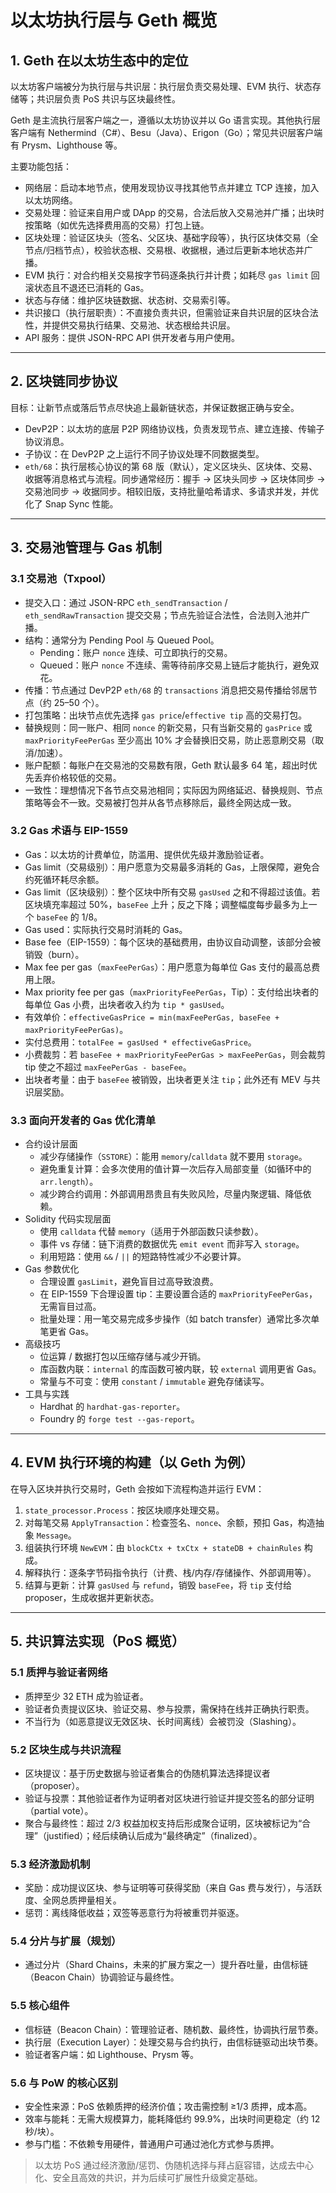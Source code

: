 # 以太坊执行层与 Geth 概览

## 1. Geth 在以太坊生态中的定位

以太坊客户端被分为执行层与共识层：执行层负责交易处理、EVM 执行、状态存储等；共识层负责 PoS 共识与区块最终性。

Geth 是主流执行层客户端之一，遵循以太坊协议并以 Go 语言实现。其他执行层客户端有 Nethermind（C#）、Besu（Java）、Erigon（Go）；常见共识层客户端有 Prysm、Lighthouse 等。

主要功能包括：

- 网络层：启动本地节点，使用发现协议寻找其他节点并建立 TCP 连接，加入以太坊网络。
- 交易处理：验证来自用户或 DApp 的交易，合法后放入交易池并广播；出块时按策略（如优先选择费用高的交易）打包上链。
- 区块处理：验证区块头（签名、父区块、基础字段等），执行区块体交易（全节点/归档节点），校验状态根、交易根、收据根，通过后更新本地状态并广播。
- EVM 执行：对合约相关交易按字节码逐条执行并计费；如耗尽 `gas limit` 回滚状态且不退还已消耗的 Gas。
- 状态与存储：维护区块链数据、状态树、交易索引等。
- 共识接口（执行层职责）：不直接负责共识，但需验证来自共识层的区块合法性，并提供交易执行结果、交易池、状态根给共识层。
- API 服务：提供 JSON-RPC API 供开发者与用户使用。

---

## 2. 区块链同步协议

目标：让新节点或落后节点尽快追上最新链状态，并保证数据正确与安全。

- DevP2P：以太坊的底层 P2P 网络协议栈，负责发现节点、建立连接、传输子协议消息。
- 子协议：在 DevP2P 之上运行不同子协议处理不同数据类型。
- `eth/68`：执行层核心协议的第 68 版（默认），定义区块头、区块体、交易、收据等消息格式与流程。同步通常经历：握手 → 区块头同步 → 区块体同步 → 交易池同步 → 收据同步。相较旧版，支持批量哈希请求、多请求并发，并优化了 Snap Sync 性能。

---

## 3. 交易池管理与 Gas 机制

### 3.1 交易池（Txpool）

- 提交入口：通过 JSON-RPC `eth_sendTransaction` / `eth_sendRawTransaction` 提交交易；节点先验证合法性，合法则入池并广播。
- 结构：通常分为 Pending Pool 与 Queued Pool。
  - Pending：账户 `nonce` 连续、可立即执行的交易。
  - Queued：账户 `nonce` 不连续、需等待前序交易上链后才能执行，避免双花。
- 传播：节点通过 DevP2P `eth/68` 的 `transactions` 消息把交易传播给邻居节点（约 25–50 个）。
- 打包策略：出块节点优先选择 `gas price`/`effective tip` 高的交易打包。
- 替换规则：同一账户、相同 `nonce` 的新交易，只有当新交易的 `gasPrice` 或 `maxPriorityFeePerGas` 至少高出 10% 才会替换旧交易，防止恶意刷交易（取消/加速）。
- 账户配额：每账户在交易池的交易数有限，Geth 默认最多 64 笔，超出时优先丢弃价格较低的交易。
- 一致性：理想情况下各节点交易池相同；实际因为网络延迟、替换规则、节点策略等会不一致。交易被打包并从各节点移除后，最终全网达成一致。

### 3.2 Gas 术语与 EIP-1559

- Gas：以太坊的计费单位，防滥用、提供优先级并激励验证者。
- Gas limit（交易级别）：用户愿意为交易最多消耗的 Gas，上限保障，避免合约死循环耗尽余额。
- Gas limit（区块级别）：整个区块中所有交易 `gasUsed` 之和不得超过该值。若区块填充率超过 50%，`baseFee` 上升；反之下降；调整幅度每步最多为上一个 `baseFee` 的 1/8。
- Gas used：实际执行交易时消耗的 Gas。
- Base fee（EIP-1559）：每个区块的基础费用，由协议自动调整，该部分会被销毁（burn）。
- Max fee per gas（`maxFeePerGas`）：用户愿意为每单位 Gas 支付的最高总费用上限。
- Max priority fee per gas（`maxPriorityFeePerGas`，Tip）：支付给出块者的每单位 Gas 小费，出块者收入约为 `tip * gasUsed`。
- 有效单价：`effectiveGasPrice = min(maxFeePerGas, baseFee + maxPriorityFeePerGas)`。
- 实付总费用：`totalFee = gasUsed * effectiveGasPrice`。
- 小费裁剪：若 `baseFee + maxPriorityFeePerGas > maxFeePerGas`，则会裁剪 tip 使之不超过 `maxFeePerGas - baseFee`。
- 出块者考量：由于 `baseFee` 被销毁，出块者更关注 `tip`；此外还有 MEV 与共识层奖励。

### 3.3 面向开发者的 Gas 优化清单

- 合约设计层面
  - 减少存储操作（`SSTORE`）：能用 `memory`/`calldata` 就不要用 `storage`。
  - 避免重复计算：会多次使用的值计算一次后存入局部变量（如循环中的 `arr.length`）。
  - 减少跨合约调用：外部调用昂贵且有失败风险，尽量内聚逻辑、降低依赖。
- Solidity 代码实现层面
  - 使用 `calldata` 代替 `memory`（适用于外部函数只读参数）。
  - 事件 vs 存储：链下消费的数据优先 `emit event` 而非写入 `storage`。
  - 利用短路：使用 `&&` / `||` 的短路特性减少不必要计算。
- Gas 参数优化
  - 合理设置 `gasLimit`，避免盲目过高导致浪费。
  - 在 EIP-1559 下合理设置 tip：主要设置合适的 `maxPriorityFeePerGas`，无需盲目过高。
  - 批量处理：用一笔交易完成多步操作（如 batch transfer）通常比多次单笔更省 Gas。
- 高级技巧
  - 位运算 / 数据打包以压缩存储与减少开销。
  - 库函数内联：`internal` 的库函数可被内联，较 `external` 调用更省 Gas。
  - 常量与不可变：使用 `constant` / `immutable` 避免存储读写。
- 工具与实践
  - Hardhat 的 `hardhat-gas-reporter`。
  - Foundry 的 `forge test --gas-report`。

---

## 4. EVM 执行环境的构建（以 Geth 为例）

在导入区块并执行交易时，Geth 会按如下流程构造并运行 EVM：

1. `state_processor.Process`：按区块顺序处理交易。
2. 对每笔交易 `ApplyTransaction`：检查签名、`nonce`、余额，预扣 Gas，构造抽象 `Message`。
3. 组装执行环境 `NewEVM`：由 `blockCtx + txCtx + stateDB + chainRules` 构成。
4. 解释执行：逐条字节码指令执行（计费、栈/内存/存储操作、外部调用等）。
5. 结算与更新：计算 `gasUsed` 与 `refund`，销毁 `baseFee`，将 `tip` 支付给 proposer，生成收据并更新状态。

---

## 5. 共识算法实现（PoS 概览）

### 5.1 质押与验证者网络

- 质押至少 32 ETH 成为验证者。
- 验证者负责提议区块、验证交易、参与投票，需保持在线并正确执行职责。
- 不当行为（如恶意提议无效区块、长时间离线）会被罚没（Slashing）。

### 5.2 区块生成与共识流程

- 区块提议：基于历史数据与验证者集合的伪随机算法选择提议者（proposer）。
- 验证与投票：其他验证者作为证明者对区块进行验证并提交签名的部分证明（partial vote）。
- 聚合与最终性：超过 2/3 权益加权支持后形成聚合证明，区块被标记为“合理”（justified）；经后续确认后成为“最终确定”（finalized）。

### 5.3 经济激励机制

- 奖励：成功提议区块、参与证明等可获得奖励（来自 Gas 费与发行），与活跃度、全网总质押量相关。
- 惩罚：离线降低收益；双签等恶意行为将被重罚并驱逐。

### 5.4 分片与扩展（规划）

- 通过分片（Shard Chains，未来的扩展方案之一）提升吞吐量，由信标链（Beacon Chain）协调验证与最终性。

### 5.5 核心组件

- 信标链（Beacon Chain）：管理验证者、随机数、最终性，协调执行层节奏。
- 执行层（Execution Layer）：处理交易与合约执行，由信标链驱动出块节奏。
- 验证者客户端：如 Lighthouse、Prysm 等。

### 5.6 与 PoW 的核心区别

- 安全性来源：PoS 依赖质押的经济价值；攻击需控制 ≥1/3 质押，成本高。
- 效率与能耗：无需大规模算力，能耗降低约 99.9%，出块时间更稳定（约 12 秒/块）。
- 参与门槛：不依赖专用硬件，普通用户可通过池化方式参与质押。

> 以太坊 PoS 通过经济激励/惩罚、伪随机选择与拜占庭容错，达成去中心化、安全且高效的共识，并为后续可扩展性升级奠定基础。